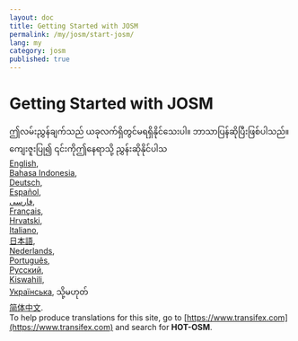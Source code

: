 ```yaml
---
layout: doc
title: Getting Started with JOSM
permalink: /my/josm/start-josm/
lang: my
category: josm
published: true
---
```


Getting Started with JOSM
=============================  

ဤလမ်းညွှန်ချက်သည် ယခုလက်ရှိတွင်မရရှိနိုင်သေးပါ။ ဘာသာပြန်ဆိုပြီးဖြစ်ပါသည်။ ကျေးဇူးပြု၍ ၎င်းကိုဤနေရာသို့ ညွှန်းဆိုနိုင်ပါသ  
[English](/en/josm/start-josm/),  
[Bahasa Indonesia](/bi/josm/start-josm/),  <!--
[Czech](/cs/josm/start-josm/),   -->  
[Deutsch](/de/josm/start-josm/),  
[Español](/es/josm/start-josm/),  
[فارسی](/fa/josm/start-josm/),  
[Français](/fr/josm/start-josm/),  
[Hrvatski](/hr/josm/start-josm/),  
[Italiano](/it/josm/start-josm/),  
[日本語](/ja/josm/start-josm/),  <!--
[Norsk](/nb/josm/start-josm/),  -->  
[Nederlands](/nl/josm/start-josm/),  
[Português](/pt/josm/start-josm/),  
[Русский](/ru/josm/start-josm/),  
[Kiswahili](/sw/josm/start-josm/),  
[Українська](/uk/josm/start-josm/), သို့မဟုတ်  
[简体中文](/zh/josm/start-josm/).  
To help produce translations for this site, go to [https://www.transifex.com](https://www.transifex.com) and search for **HOT-OSM**.

